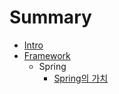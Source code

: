 # Summary

- [Intro](README.md)
- [Framework](framework/README.md)
  - Spring
    - [Spring의 가치](framework/spring-가치.md)
